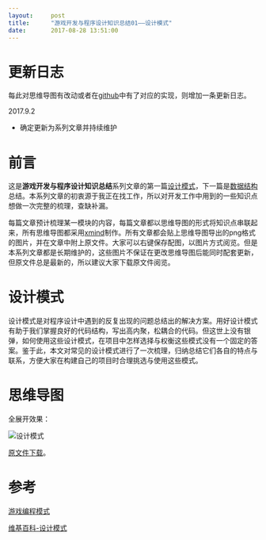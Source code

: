 ```yaml
---
layout:     post
title:      "游戏开发与程序设计知识总结01——设计模式"
date:       2017-08-28 13:51:00
---
```


# 更新日志

每此对思维导图有改动或者在[github](https://github.com/AllenKashiwa/StudyCpp)中有了对应的实现，则增加一条更新日志。

2017.9.2
- 确定更新为系列文章并持续维护

# 前言

这是**游戏开发与程序设计知识总结**系列文章的第一篇[设计模式](http://baizihan.me/2017/08/design-pattern/)，下一篇是[数据结构](http://baizihan.me/2017/08/data-structure/)总结。本系列文章的初衷源于我正在找工作，所以对开发工作中用到的一些知识点想做一次完整的梳理，查缺补漏。

每篇文章预计梳理某一模块的内容，每篇文章都以思维导图的形式将知识点串联起来，所有思维导图都采用[xmind](http://www.xmindchina.net/)制作。所有文章都会贴上思维导图导出的png格式的图片，并在文章中附上原文件。大家可以右键保存配图，以图片方式阅览。但是本系列文章都是长期维护的，这些图片不保证在更改思维导图后能同时配套更新，但原文件总是最新的，所以建议大家下载原文件阅览。

# 设计模式

设计模式是对程序设计中遇到的反复出现的问题总结出的解决方案。用好设计模式有助于我们掌握良好的代码结构，写出高内聚，松耦合的代码。但这世上没有银弹，如何使用这些设计模式，在项目中怎样选择与权衡这些模式没有一个固定的答案。鉴于此，本文对常见的设计模式进行了一次梳理，归纳总结它们各自的特点与联系，方便大家在构建自己的项目时合理挑选与使用这些模式。

# 思维导图

全展开效果：

![设计模式](http://baizihan.me/assets/images/in-post/design_pattern/design_pattern.png)

[原文件下载](/assets/files/design_pattern.xmind)。

# 参考

[游戏编程模式](http://gpp.tkchu.me/)

[维基百科-设计模式](https://zh.wikipedia.org/zh-hans/%E8%AE%BE%E8%AE%A1%E6%A8%A1%E5%BC%8F)
